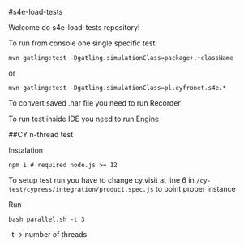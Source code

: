 #s4e-load-tests

Welcome do s4e-load-tests repository!

To run from console one single specific test: 
```
mvn gatling:test -Dgatling.simulationClass=package+.+className
```

or

```
mvn gatling:test -Dgatling.simulationClass=pl.cyfronet.s4e.*
```

To convert saved .har file you need to run Recorder

To run test inside IDE you need to run Engine

##CY n-thread test

Instalation
```
npm i # required node.js >= 12
```

To setup test run you have to change cy.visit at line 6 in `/cy-test/cypress/integration/product.spec.js` to point proper instance

Run
```
bash parallel.sh -t 3
```

-t -> number of threads
